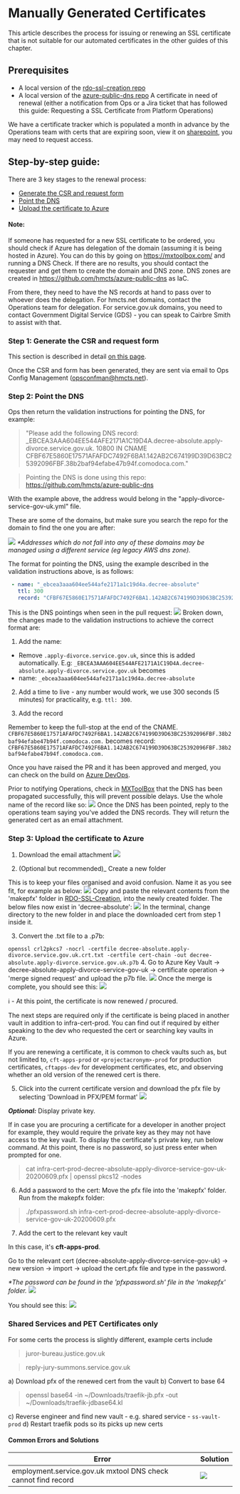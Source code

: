 # Manually Generated Certificates

This article describes the process for issuing or renewing an SSL certificate that is not suitable for our automated certificates in the other guides of this chapter.

## Prerequisites

- A local version of the [rdo-ssl-creation repo](https://github.com/hmcts/rdo-ssl-creation/tree/openssl-mac-branch)
- A local version of the [azure-public-dns repo](https://github.com/hmcts/azure-public-dns)
A certificate in need of renewal (either a notification from Ops or a Jira ticket that has followed this guide: Requesting a SSL Certificate from Platform Operations)

We have a certificate tracker which is populated a month in advance by the Operations team with certs that are expiring soon, view it on [sharepoint](https://cjscommonplatform-my.sharepoint.com/:x:/r/personal/zoe_cope_hmcts_net/_layouts/15/Doc.aspx?sourcedoc=%7B6C8A9500-4D9D-45EA-8CC7-D75F3DDFF133%7D&file=Cert%20Tracker.xlsx&action=default&mobileredirect=true), you may need to request access.


## Step-by-step guide:
There are 3 key stages to the renewal process:

- [Generate the CSR and request form](https://github.com/hmcts/ops-runbooks/tree/master/Certificates/gandi.md#Step-1:-Generate-the-CSR-and-request-form)
- [Point the DNS](https://github.com/hmcts/ops-runbooks/tree/master/Certificates/gandi.md#Step-2:-Point-the-DNS)
- [Upload the certificate to Azure](https://github.com/hmcts/ops-runbooks/tree/master/Certificates/gandi.md#Step-3:-Upload-the-certificate-to-Azure)

#### Note:
If someone has requested for a new SSL certificate to be ordered, you should check if Azure has delegation of the domain (assuming it is being hosted in Azure). 
You can do this by going on https://mxtoolbox.com/ and running a DNS Check.
If there are no results, you should contact the requester and get them to create the domain and DNS zone.
DNS zones are created in https://github.com/hmcts/azure-public-dns as IaC.

From there, they need to have the NS records at hand to pass over to whoever does the delegation.
For hmcts.net domains, contact the Operations team for delegation.
For service.gov.uk domains, you need to contact Government Digital Service (GDS) - you can speak to Cairbre Smith to assist with that.

### Step 1: Generate the CSR and request form


This section is described in detail [on this page](csr.md).

Once the CSR and form has been generated, they are sent via email to Ops Config Management (opsconfman@hmcts.net).

### Step 2: Point the DNS


Ops then return the validation instructions for pointing the DNS, for example:

> "Please add the following DNS record: _EBCEA3AAA604EE544AFE2171A1C19D4A.decree-absolute.apply-divorce.service.gov.uk. 10800 IN CNAME 
CFBF67E5860E17571AFAFDC7492F6BA1.142AB2C674199D39D63BC25392096FBF.38b2baf94efabe47b94f.comodoca.com."

> Pointing the DNS is done using this repo:
https://github.com/hmcts/azure-public-dns



With the example above, the address would belong in the "apply-divorce-service-gov-uk.yml" file.

These are some of the domains, but make sure you search the repo for the domain to find the one you are after:


![](images/envfiles.png)
_*Addresses which do not fall into any of these domains may be managed using a different service (eg legacy AWS dns zone)._

The format for pointing the DNS, using the example described in the validation instructions above, is as follows:

```yaml
 - name: "_ebcea3aaa604ee544afe2171a1c19d4a.decree-absolute"
   ttl: 300
   record: "CFBF67E5860E17571AFAFDC7492F6BA1.142AB2C674199D39D63BC25392096FBF.38b2baf94efabe47b94f.comodoca.com."
```

This is the DNS pointings when seen in the pull request:
![](images/pullrequest.png)
Broken down, the changes made to the validation instructions to achieve the correct format are:


1. Add the name:

- Remove `.apply-divorce.service.gov.uk`, since this is added automatically.
E.g:
`_EBCEA3AAA604EE544AFE2171A1C19D4A.decree-absolute.apply-divorce.service.gov.uk`
becomes
- name: `_ebcea3aaa604ee544afe2171a1c19d4a.decree-absolute`

2. Add a time to live - any number would work, we use 300 seconds (5 minutes) for practicality, e.g. `ttl: 300`.

3. Add the record

Remember to keep the full-stop at the end of the CNAME.
`CFBF67E5860E17571AFAFDC7492F6BA1.142AB2C674199D39D63BC25392096FBF.38b2baf94efabe47b94f.comodoca.com.`
becomes record: `CFBF67E5860E17571AFAFDC7492F6BA1.142AB2C674199D39D63BC25392096FBF.38b2baf94efabe47b94f.comodoca.com.`

Once you have raised the PR and it has been approved and merged, you can check on the build on  [Azure DevOps](https://dev.azure.com/hmcts/PlatformOperations/_build?definitionId=278).

Prior to notifying Operations, check in [MXToolBox](https://mxtoolbox.com/) that the DNS has been propagated successfully, this will prevent possible delays. Use the whole name of the record like so:
![](images/mxtools.png)
Once the DNS has been pointed, reply to the operations team saying you've added the DNS records. They will return the generated cert as an email attachment.

### Step 3: Upload the certificate to Azure


1. Download the email attachment
![](images/attachment.png)

2. (Optional but recommended)_ Create a new folder

This is to keep your files organised and avoid confusion. Name it as you see fit, for example as below:
![](images/newfolder.png)
Copy and paste the relevant contents from the 'makepfx' folder in [RDO-SSL-Creation](https://github.com/hmcts/rdo-ssl-creation/tree/openssl-mac-branch), into the newly created folder. The below files now exist in 'decree-absolute':
![](images/makepfx.png)
In the terminal, change directory to the new folder in and place the downloaded cert from step 1 inside it.

3. Convert the .txt file to a .p7b:

`openssl crl2pkcs7 -nocrl -certfile decree-absolute.apply-divorce.service.gov.uk.crt.txt -certfile cert-chain -out decree-absolute.apply-divorce.service.gov.uk.p7b`
4. Go to Azure Key Vault → decree-absolute-apply-divorce-service-gov-uk → certificate operation → 'merge signed request' and upload the p7b file.
![](images/keyvault.png)
Once the merge is complete, you should see this:
![](images/complete.png)

:information_source: - At this point, the certificate is now renewed / procured. 

The next steps are required only if the certificate is being placed in another vault in addition to infra-cert-prod. You can find out if required by either speaking to the dev who requested the cert or searching key vaults in Azure.

If you are renewing a certificate, it is common to check vaults such as, but not limited to, `cft-apps-prod` or `<projectacronym>-prod` for production certificates, `cftapps-dev` for development certificates, etc, and observing whether an old version of the renewed cert is there.

5. Click into the current certificate version and download the pfx file by selecting 'Download in PFX/PEM format'
![](images/downloadpfx.png)

_**Optional:**_ Display private key.

If in case you are procuring a certificate for a developer in another project for example, they would require the private key as they may not have access to the key vault. To display the certificate's private key, run below command. At this point, there is no password, so just press enter when prompted for one.

> cat infra-cert-prod-decree-absolute-apply-divorce-service-gov-uk-20200609.pfx | openssl pkcs12 -nodes

6. Add a password to the cert:
Move the pfx file into the 'makepfx' folder.
Run from the makepfx folder:

> ./pfxpassword.sh infra-cert-prod-decree-absolute-apply-divorce-service-gov-uk-20200609.pfx

7. Add the cert to the relevant key vault

In this case, it's **cft-apps-prod**. 

Go to the relevant cert (decree-absolute-apply-divorce-service-gov-uk) → new version → import → upload the cert.pfx file and type in the password.

_*The password can be found in the 'pfxpassword.sh' file in the 'makepfx' folder._
![](images/createcert.png)

You should see this:
![](images/success.png)


### Shared Services and PET Certificates only 
For some certs the process is slightly different, example certs include

> juror-bureau.justice.gov.uk

> reply-jury-summons.service.gov.uk

a) Download pfx of the renewed cert from the vault
b) Convert to base 64
> openssl base64 -in ~/Downloads/traefik-jb.pfx -out ~/Downloads/traefik-jdbase64.kl

c) Reverse engineer and find new vault - e.g. shared service - `ss-vault-prod`
d) Restart traefik pods so its picks up new certs

#### Common Errors and Solutions 

| Error | Solution | 
|-----------------|:-------------|
| employment.service.gov.uk mxtool DNS check cannot find record | ![](images/commonerror.png)  | 
